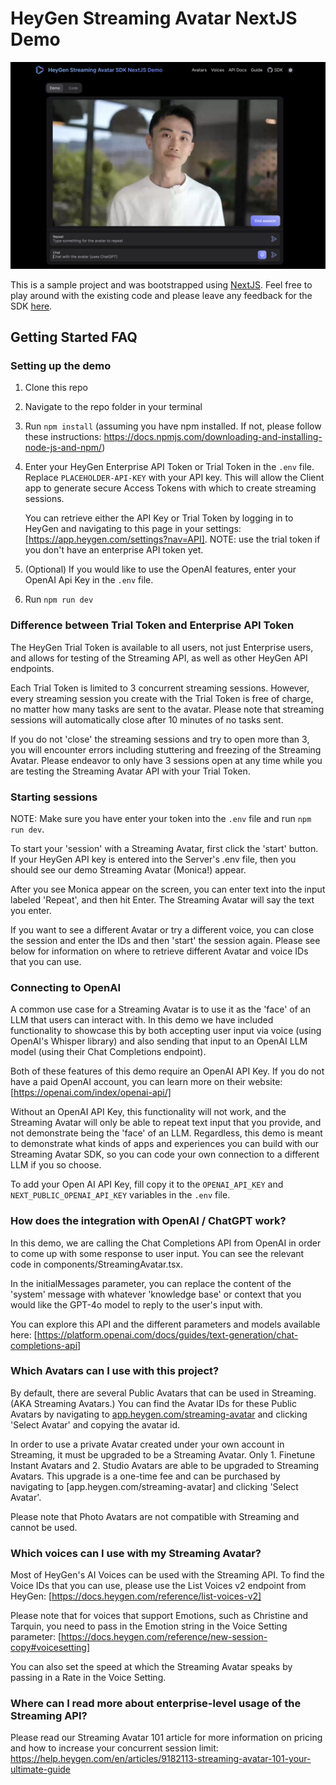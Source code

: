 # HeyGen Streaming Avatar NextJS Demo

![HeyGen Streaming Avatar NextJS Demo Screenshot](./public/demo.png)

This is a sample project and was bootstrapped using [NextJS](https://nextjs.org/).
Feel free to play around with the existing code and please leave any feedback for the SDK [here](https://github.com/HeyGen-Official/StreamingAvatarSDK/discussions).

## Getting Started FAQ

### Setting up the demo

1. Clone this repo

2. Navigate to the repo folder in your terminal

3. Run `npm install` (assuming you have npm installed. If not, please follow these instructions: https://docs.npmjs.com/downloading-and-installing-node-js-and-npm/)

4. Enter your HeyGen Enterprise API Token or Trial Token in the `.env` file. Replace `PLACEHOLDER-API-KEY` with your API key. This will allow the Client app to generate secure Access Tokens with which to create streaming sessions.

   You can retrieve either the API Key or Trial Token by logging in to HeyGen and navigating to this page in your settings: [https://app.heygen.com/settings?nav=API]. NOTE: use the trial token if you don't have an enterprise API token yet.

5. (Optional) If you would like to use the OpenAI features, enter your OpenAI Api Key in the `.env` file.

6. Run `npm run dev`

### Difference between Trial Token and Enterprise API Token

The HeyGen Trial Token is available to all users, not just Enterprise users, and allows for testing of the Streaming API, as well as other HeyGen API endpoints.

Each Trial Token is limited to 3 concurrent streaming sessions. However, every streaming session you create with the Trial Token is free of charge, no matter how many tasks are sent to the avatar. Please note that streaming sessions will automatically close after 10 minutes of no tasks sent.

If you do not 'close' the streaming sessions and try to open more than 3, you will encounter errors including stuttering and freezing of the Streaming Avatar. Please endeavor to only have 3 sessions open at any time while you are testing the Streaming Avatar API with your Trial Token.

### Starting sessions

NOTE: Make sure you have enter your token into the `.env` file and run `npm run dev`.

To start your 'session' with a Streaming Avatar, first click the 'start' button. If your HeyGen API key is entered into the Server's .env file, then you should see our demo Streaming Avatar (Monica!) appear.

After you see Monica appear on the screen, you can enter text into the input labeled 'Repeat', and then hit Enter. The Streaming Avatar will say the text you enter.

If you want to see a different Avatar or try a different voice, you can close the session and enter the IDs and then 'start' the session again. Please see below for information on where to retrieve different Avatar and voice IDs that you can use.

### Connecting to OpenAI

A common use case for a Streaming Avatar is to use it as the 'face' of an LLM that users can interact with. In this demo we have included functionality to showcase this by both accepting user input via voice (using OpenAI's Whisper library) and also sending that input to an OpenAI LLM model (using their Chat Completions endpoint).

Both of these features of this demo require an OpenAI API Key. If you do not have a paid OpenAI account, you can learn more on their website: [https://openai.com/index/openai-api/]

Without an OpenAI API Key, this functionality will not work, and the Streaming Avatar will only be able to repeat text input that you provide, and not demonstrate being the 'face' of an LLM. Regardless, this demo is meant to demonstrate what kinds of apps and experiences you can build with our Streaming Avatar SDK, so you can code your own connection to a different LLM if you so choose.

To add your Open AI API Key, fill copy it to the `OPENAI_API_KEY` and `NEXT_PUBLIC_OPENAI_API_KEY` variables in the `.env` file.

### How does the integration with OpenAI / ChatGPT work?

In this demo, we are calling the Chat Completions API from OpenAI in order to come up with some response to user input. You can see the relevant code in components/StreamingAvatar.tsx.

In the initialMessages parameter, you can replace the content of the 'system' message with whatever 'knowledge base' or context that you would like the GPT-4o model to reply to the user's input with.

You can explore this API and the different parameters and models available here: [https://platform.openai.com/docs/guides/text-generation/chat-completions-api]

### Which Avatars can I use with this project?

By default, there are several Public Avatars that can be used in Streaming. (AKA Streaming Avatars.) You can find the Avatar IDs for these Public Avatars by navigating to [app.heygen.com/streaming-avatar](https://app.heygen.com/streaming-avatar) and clicking 'Select Avatar' and copying the avatar id.

In order to use a private Avatar created under your own account in Streaming, it must be upgraded to be a Streaming Avatar. Only 1. Finetune Instant Avatars and 2. Studio Avatars are able to be upgraded to Streaming Avatars. This upgrade is a one-time fee and can be purchased by navigating to [app.heygen.com/streaming-avatar] and clicking 'Select Avatar'.

Please note that Photo Avatars are not compatible with Streaming and cannot be used.

### Which voices can I use with my Streaming Avatar?

Most of HeyGen's AI Voices can be used with the Streaming API. To find the Voice IDs that you can use, please use the List Voices v2 endpoint from HeyGen: [https://docs.heygen.com/reference/list-voices-v2]

Please note that for voices that support Emotions, such as Christine and Tarquin, you need to pass in the Emotion string in the Voice Setting parameter: [https://docs.heygen.com/reference/new-session-copy#voicesetting]

You can also set the speed at which the Streaming Avatar speaks by passing in a Rate in the Voice Setting.

### Where can I read more about enterprise-level usage of the Streaming API?

Please read our Streaming Avatar 101 article for more information on pricing and how to increase your concurrent session limit: https://help.heygen.com/en/articles/9182113-streaming-avatar-101-your-ultimate-guide
